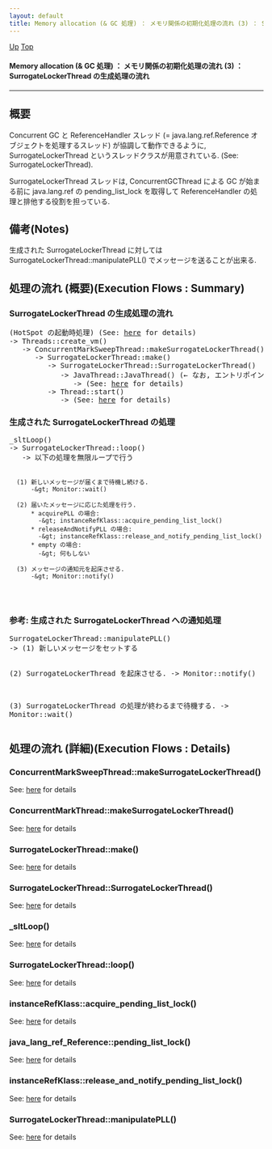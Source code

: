 ```yaml
---
layout: default
title: Memory allocation (& GC 処理) ： メモリ関係の初期化処理の流れ (3) ： SurrogateLockerThread の生成処理の流れ  
---
```

[Up](no2114hIm.html) [Top](../index.html)

#### Memory allocation (& GC 処理) ： メモリ関係の初期化処理の流れ (3) ： SurrogateLockerThread の生成処理の流れ  

--- 
## 概要
Concurrent GC と ReferenceHandler スレッド
(= java.lang.ref.Reference オブジェクトを処理するスレッド) が協調して動作できるように,
SurrogateLockerThread というスレッドクラスが用意されている. (See: SurrogateLockerThread).

SurrogateLockerThread スレッドは, ConcurrentGCThread による GC が始まる前に
java.lang.ref の pending_list_lock を取得して ReferenceHandler の処理と排他する役割を担っている.

## 備考(Notes)
生成された SurrogateLockerThread に対しては SurrogateLockerThread::manipulatePLL() でメッセージを送ることが出来る.

## 処理の流れ (概要)(Execution Flows : Summary)
### SurrogateLockerThread の生成処理の流れ

<div class="flow-abst"><pre>
(HotSpot の起動時処理) (See: <a href="no2114J7x.html">here</a> for details)
-&gt; Threads::create_vm()
   -&gt; ConcurrentMarkSweepThread::makeSurrogateLockerThread()  or  ConcurrentMarkThread::makeSurrogateLockerThread()
      -&gt; SurrogateLockerThread::make()
         -&gt; SurrogateLockerThread::SurrogateLockerThread()
            -&gt; JavaThread::JavaThread() (← なお, エントリポイントとしては _sltLoop() 関数が指定されている)
               -&gt; (See: <a href="no2935KMw.html">here</a> for details)
         -&gt; Thread::start()
            -&gt; (See: <a href="no2935KMw.html">here</a> for details)
</pre></div>

### 生成された SurrogateLockerThread の処理
<div class="flow-abst"><pre>
_sltLoop()
-&gt; SurrogateLockerThread::loop()
   -&gt; 以下の処理を無限ループで行う

      (1) 新しいメッセージが届くまで待機し続ける.
          -&gt; Monitor::wait()

      (2) 届いたメッセージに応じた処理を行う.
          * acquirePLL の場合:
            -&gt; instanceRefKlass::acquire_pending_list_lock()
          * releaseAndNotifyPLL の場合:
            -&gt; instanceRefKlass::release_and_notify_pending_list_lock()
          * empty の場合:
            -&gt; 何もしない

      (3) メッセージの通知元を起床させる.
          -&gt; Monitor::notify()
</pre></div>

### 参考: 生成された SurrogateLockerThread への通知処理
<div class="flow-abst"><pre>
SurrogateLockerThread::manipulatePLL()
-&gt; (1) 新しいメッセージをセットする
   
   (2) SurrogateLockerThread を起床させる.
       -&gt; Monitor::notify()
   
   (3) SurrogateLockerThread の処理が終わるまで待機する.
       -&gt; Monitor::wait()
</pre></div>

## 処理の流れ (詳細)(Execution Flows : Details)
### ConcurrentMarkSweepThread::makeSurrogateLockerThread()
See: [here](no7882nku.html) for details
### ConcurrentMarkThread::makeSurrogateLockerThread()
See: [here](no78820u0.html) for details
### SurrogateLockerThread::make()
See: [here](no7882m4D.html) for details
### SurrogateLockerThread::SurrogateLockerThread()
See: [here](no7882zCK.html) for details

### _sltLoop()
See: [here](no7882ANQ.html) for details
### SurrogateLockerThread::loop()
See: [here](no7882NXW.html) for details
### instanceRefKlass::acquire_pending_list_lock()
See: [here](no7882ahc.html) for details
### java_lang_ref_Reference::pending_list_lock()
See: [here](no788201o.html) for details
### instanceRefKlass::release_and_notify_pending_list_lock()
See: [here](no7882nri.html) for details

### SurrogateLockerThread::manipulatePLL()
See: [here](no7882BAv.html) for details






